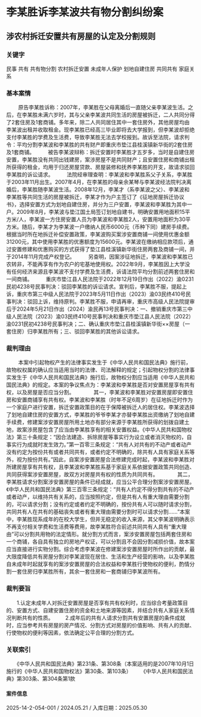 # 李某胜诉李某波共有物分割纠纷案
## 涉农村拆迁安置共有房屋的认定及分割规则
### 关键字
民事 共有 共有物分割 农村拆迁安置 未成年人保护 划地自建住房 共同共有 家庭关系
### 基本案情
　　    原告李某胜诉称：2007年，李某胜在父母离婚后一直随父亲李某波生活。之后，在李某胜未满六岁时，其与父亲李某波共同生活的房屋被拆迁，二人共同分得了2套住房及1套商铺。多年来，除二人共同居住其中一套住房外，其他房屋均由李某波出租并收取租金。现李某胜已经高三毕业即将去大学报到，但李某波却拒绝支付李某胜的学费及生活费，导致李某胜无法去学校报到。故诉至法院，请求判令：平均分割李某波和李某胜的共有财产即重庆市垫江县桂溪镇新华街的2套住房及1套商铺。
　　    被告李某波辩称：拆迁安置时李某胜才五岁多，当时是自建住房安置，李某胜没有共同出钱建房，案涉房屋不是共同财产；且安置住房和商铺出租所获得的租金，均用于归还房屋贷款、房屋装修和抚养李某胜的开支，故请求驳回李某胜的诉讼请求。
　　    法院经审理查明：李某波和李某胜系父子关系，李某胜于2003年11月出生。2007年4月，在李某胜的母亲余某琴与李某波经法院判决离婚后，李某胜随李某波生活。2008年12月，李某才（系李某波之父）、李某波和李某胜等共同生活的房屋被拆迁，李某才作为户主签订了《征地房屋拆迁协议书》，选择安置方式为划地自建住房，并分为三户安置，李某波和李某胜为其中一户。2009年8月，李某波与垫江国土局签订划地自建书，明确安置用地面积15平方米/人，李某波一方住房安置人员为李某波和李某胜2人，安置用地面积为30平方米。随后，李某才为李某波一户缴纳人民币6000元（币种下同）建房手续费。根据当时所在地拆迁补偿安置政策，李某波购买案涉安置商铺一间使用优惠金额31200元，其中使用李某胜的优惠额度为15600元。李某波在缴纳相应款项后，通过安置修建和优惠购买的方式获得了垫江县桂溪镇新华街住房两套及商铺一间，并于2014年11月完成产权登记。
　　    另查明，因案涉征地拆迁，李某波和李某胜已农转非，不能再享有作为农户的宅基地使用权。2022年9月，李某胜因上大学没有任何经济来源且李某波不支付学费及生活费，诉请法院平均分割前述两套住房和一间商铺。
　　    重庆市垫江县人民法院于2022年12月19日作出（2022）渝0231民初4238号民事判决：驳回李某胜的诉讼请求。宣判后，李某胜不服，提起上诉，重庆市第三中级人民法院于2023年5月11日作出（2023）渝03民终410号民事判决：驳回上诉，维持原判。李某胜不服，申请再审，重庆市高级人民法院提审后于2024年5月21日作出（2024）渝民再13号民事判决：一、撤销重庆市第三中级人民法院（2023）渝03民终410号民事判决和重庆市垫江县人民法院（2022）渝0231民初4238号民事判决；二、确认重庆市垫江县桂溪镇新华街××房屋（一套住房）归李某胜所有；三、驳回李某胜的其他诉讼请求。
### 裁判理由
　　     本案中引起物权产生的法律事实发生于《中华人民共和国民法典》施行前，故物权权属的确认应当适用当时的法律、司法解释的规定；引起物权分割的法律事实发生于《中华人民共和国民法典》施行后，故物权分割应当适用《中华人民共和国民法典》的规定。本案的争议焦点为：李某波和李某胜是否对安置房屋享有共有权，以及房屋是否应当分割。
　　     其一，李某波和李某胜对安置房屋即安置住房和安置商铺享有共有权。李某波和李某胜（时年不足6周岁）在征地拆迁时作为一个家庭户进行安置，拆迁安置政策目的在于保障被拆迁人的居住权。李某波选择了划地自建住房的安置方式，李某胜的爷爷李某才亦替李某胜出资缴纳了划地自建手续费，修建案涉安置房屋所用土地亦有部分来源于李某胜所获得的划拨自建土地，故案涉房屋包含了应当由李某胜享有的相关安置权益。《中华人民共和国物权法》第三十条规定：“因合法建造、拆除房屋等事实行为设立或者消灭物权的，自事实行为成就时发生效力。”第一百零三条规定：“共有人对共有的不动产或者动产没有约定为按份共有或者共同共有，或者约定不明确的，除共有人具有家庭关系等外，视为按份共有。”因此，自案涉安置房屋合法修建完成时起，李某波和李某胜对所建房屋享有共有权，且李某波和李某胜系基于家庭关系依据安置政策共同创造、共同获得案涉安置房屋，故双方对房屋共有权的性质为共同共有。
　　     其二，李某胜请求分割案涉安置房屋的条件已经成就，应当公平合理分割案涉安置房屋。《中华人民共和国民法典》第三百零三条规定：“共有人约定不得分割共有的不动产或者动产，以维持共有关系的，应当按照约定，但是共有人有重大理由需要分割的，可以请求分割；没有约定或者约定不明确的，按份共有人可以随时请求分割，共同共有人在共有的基础丧失或者有重大理由需要分割时可以请求分割……”本案中，李某胜现系成年的在校大学生，但并无稳定的收入来源，其父李某波明确表示不再支付相关学费和生活费等费用，故李某胜符合前述共同共有人具有“重大理由”可以分割共用物的法定情形。就分割方式而言，案涉安置房屋包括两套住房和一个商铺，各自具有独立的房地产权证，可以分割且不会因分割减损价值，故本案应当直接进行实物分割。综合考虑李某波在修建案涉安置房屋时所作出的贡献，最大限度降低共有房屋分割对李某波现在居住、生活和生产经营的影响，以及李某胜自未成年时起就享有的案涉安置房屋的合法权益和李某胜行使物权的便利，酌情分割一套住房归李某胜所有，其余一套住房和一套商铺归李某波所有。
### 裁判要旨
　　1.认定未成年人对拆迁安置房屋是否享有共有权利时，应当综合考量政策目的、安置方式、自建安置住房的资金和土地来源等因素，并结合共有人家庭关系情况判断共有的性质。
　　2.成年后的共有人请求分割共有安置房屋的条件成就时，应当参考共有房屋的房产情况、分割方式对房屋的价值影响、共有人的贡献、行使物权的便利等因素，依法确定公平合理的分割方式。
　　
### 关联索引
　　《中华人民共和国民法典》第231条、第308条（本案适用的是2007年10月1日施行的《中华人民共和国物权法》第30条、第103条）
　　《中华人民共和国民法典》第303条、第304条第1款

#### 案件信息
2025-14-2-054-001 / 2024.05.21 / 入库日期：2025.05.30
